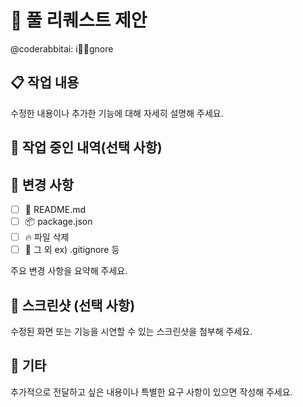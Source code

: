 # 🚀 풀 리퀘스트 제안

<!-- AI에게 리뷰를 받고 싶지 않다면 🤷‍♀️이모지를 제거해주세요. -->
@coderabbitai: i🤷‍♀️gnore

## 📋 작업 내용

수정한 내용이나 추가한 기능에 대해 자세히 설명해 주세요.

## 📃 작업 중인 내역(선택 사항)

## 🔧 변경 사항

- [ ] 📃 README.md
- [ ] 📦 package.json
- [ ] 🔥 파일 삭제
- [ ] 🧹 그 외 ex) .gitignore 등

주요 변경 사항을 요약해 주세요.

## 📸 스크린샷 (선택 사항)

수정된 화면 또는 기능을 시연할 수 있는 스크린샷을 첨부해 주세요.

## 📄 기타

추가적으로 전달하고 싶은 내용이나 특별한 요구 사항이 있으면 작성해 주세요.

